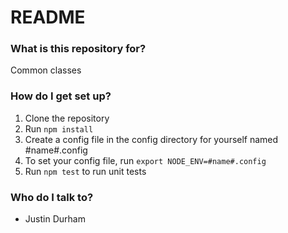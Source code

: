 # README #

### What is this repository for? ###

Common classes

### How do I get set up? ###

1. Clone the repository
1. Run ```npm install```
1. Create a config file in the config directory for yourself named #name#.config
1. To set your config file, run ```export NODE_ENV=#name#.config```
1. Run ```npm test``` to run unit tests

### Who do I talk to? ###

* Justin Durham